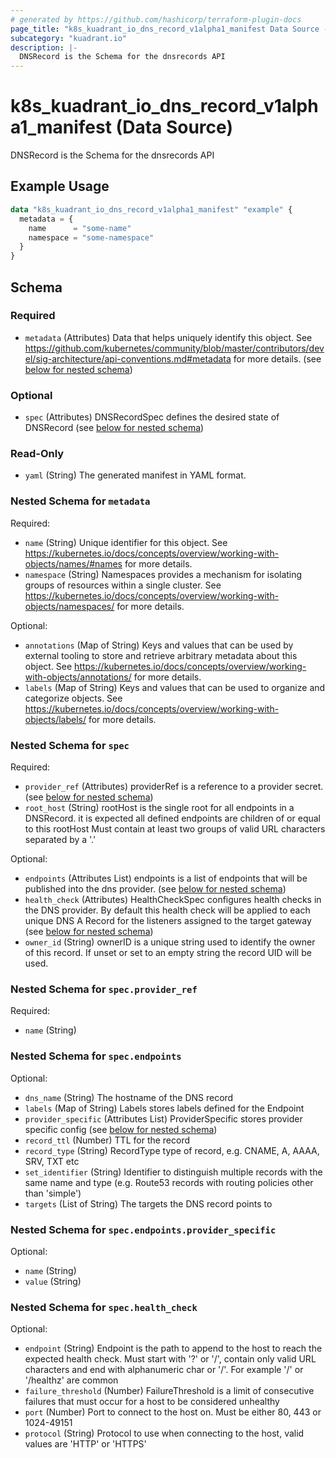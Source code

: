 ```yaml
---
# generated by https://github.com/hashicorp/terraform-plugin-docs
page_title: "k8s_kuadrant_io_dns_record_v1alpha1_manifest Data Source - terraform-provider-k8s"
subcategory: "kuadrant.io"
description: |-
  DNSRecord is the Schema for the dnsrecords API
---
```


# k8s_kuadrant_io_dns_record_v1alpha1_manifest (Data Source)

DNSRecord is the Schema for the dnsrecords API

## Example Usage

```terraform
data "k8s_kuadrant_io_dns_record_v1alpha1_manifest" "example" {
  metadata = {
    name      = "some-name"
    namespace = "some-namespace"
  }
}
```

<!-- schema generated by tfplugindocs -->
## Schema

### Required

- `metadata` (Attributes) Data that helps uniquely identify this object. See https://github.com/kubernetes/community/blob/master/contributors/devel/sig-architecture/api-conventions.md#metadata for more details. (see [below for nested schema](#nestedatt--metadata))

### Optional

- `spec` (Attributes) DNSRecordSpec defines the desired state of DNSRecord (see [below for nested schema](#nestedatt--spec))

### Read-Only

- `yaml` (String) The generated manifest in YAML format.

<a id="nestedatt--metadata"></a>
### Nested Schema for `metadata`

Required:

- `name` (String) Unique identifier for this object. See https://kubernetes.io/docs/concepts/overview/working-with-objects/names/#names for more details.
- `namespace` (String) Namespaces provides a mechanism for isolating groups of resources within a single cluster. See https://kubernetes.io/docs/concepts/overview/working-with-objects/namespaces/ for more details.

Optional:

- `annotations` (Map of String) Keys and values that can be used by external tooling to store and retrieve arbitrary metadata about this object. See https://kubernetes.io/docs/concepts/overview/working-with-objects/annotations/ for more details.
- `labels` (Map of String) Keys and values that can be used to organize and categorize objects. See https://kubernetes.io/docs/concepts/overview/working-with-objects/labels/ for more details.


<a id="nestedatt--spec"></a>
### Nested Schema for `spec`

Required:

- `provider_ref` (Attributes) providerRef is a reference to a provider secret. (see [below for nested schema](#nestedatt--spec--provider_ref))
- `root_host` (String) rootHost is the single root for all endpoints in a DNSRecord. it is expected all defined endpoints are children of or equal to this rootHost Must contain at least two groups of valid URL characters separated by a '.'

Optional:

- `endpoints` (Attributes List) endpoints is a list of endpoints that will be published into the dns provider. (see [below for nested schema](#nestedatt--spec--endpoints))
- `health_check` (Attributes) HealthCheckSpec configures health checks in the DNS provider. By default this health check will be applied to each unique DNS A Record for the listeners assigned to the target gateway (see [below for nested schema](#nestedatt--spec--health_check))
- `owner_id` (String) ownerID is a unique string used to identify the owner of this record. If unset or set to an empty string the record UID will be used.

<a id="nestedatt--spec--provider_ref"></a>
### Nested Schema for `spec.provider_ref`

Required:

- `name` (String)


<a id="nestedatt--spec--endpoints"></a>
### Nested Schema for `spec.endpoints`

Optional:

- `dns_name` (String) The hostname of the DNS record
- `labels` (Map of String) Labels stores labels defined for the Endpoint
- `provider_specific` (Attributes List) ProviderSpecific stores provider specific config (see [below for nested schema](#nestedatt--spec--endpoints--provider_specific))
- `record_ttl` (Number) TTL for the record
- `record_type` (String) RecordType type of record, e.g. CNAME, A, AAAA, SRV, TXT etc
- `set_identifier` (String) Identifier to distinguish multiple records with the same name and type (e.g. Route53 records with routing policies other than 'simple')
- `targets` (List of String) The targets the DNS record points to

<a id="nestedatt--spec--endpoints--provider_specific"></a>
### Nested Schema for `spec.endpoints.provider_specific`

Optional:

- `name` (String)
- `value` (String)



<a id="nestedatt--spec--health_check"></a>
### Nested Schema for `spec.health_check`

Optional:

- `endpoint` (String) Endpoint is the path to append to the host to reach the expected health check. Must start with '?' or '/', contain only valid URL characters and end with alphanumeric char or '/'. For example '/' or '/healthz' are common
- `failure_threshold` (Number) FailureThreshold is a limit of consecutive failures that must occur for a host to be considered unhealthy
- `port` (Number) Port to connect to the host on. Must be either 80, 443 or 1024-49151
- `protocol` (String) Protocol to use when connecting to the host, valid values are 'HTTP' or 'HTTPS'
